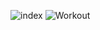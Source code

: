 ![index](https://github.com/UnBottino/Interval-Timer/assets/68853507/5e456b54-616c-4e22-a911-a81e3540dc7b)
![Workout](https://github.com/UnBottino/Interval-Timer/assets/68853507/33fd18b3-370c-4d00-a012-f0b8f5e235ba)
